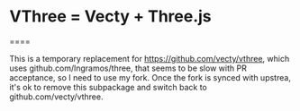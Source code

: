 # VThree = Vecty + Three.js
====

This is a temporary replacement for https://github.com/vecty/vthree, which uses github.com/lngramos/three, that seems to be slow with PR acceptance, so I need to use my fork.
Once the fork is synced with upstrea, it's ok to remove this subpackage and switch back to github.com/vecty/vthree.



